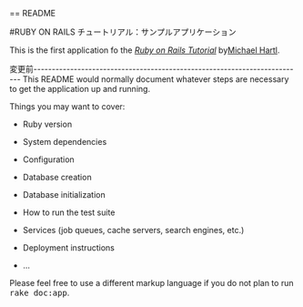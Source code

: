 == README

#RUBY ON RAILS チュートリアル：サンプルアプリケーション

This is the first application fo the
[*Ruby on Rails Tutorial*](http://railstutorial.jp/)
by[Michael Hartl](http://michaelhartl.com/).


変更前--------------------------------------------------------------------------
This README would normally document whatever steps are necessary to get the
application up and running.

Things you may want to cover:

* Ruby version

* System dependencies

* Configuration

* Database creation

* Database initialization

* How to run the test suite

* Services (job queues, cache servers, search engines, etc.)

* Deployment instructions

* ...


Please feel free to use a different markup language if you do not plan to run
<tt>rake doc:app</tt>.

